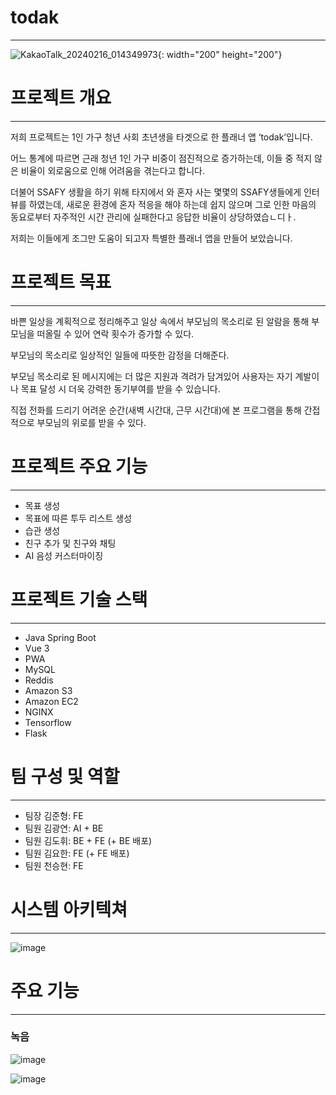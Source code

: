 # **todak**

---

![KakaoTalk_20240216_014349973](/uploads/013b169e58a2991a1abcc9edcd2eb79a/KakaoTalk_20240216_014349973.jpg){: width="200" height="200"}

# 프로젝트 개요

---

저희 프로젝트는 1인 가구 청년 사회 초년생을 타겟으로 한 플래너 앱 ‘todak’입니다.

어느 통계에 따르면 근래 청년 1인 가구 비중이 점진적으로 증가하는데, 이들 중 적지 않은 비율이 외로움으로 인해 어려움을 겪는다고 합니다. 

더불어 SSAFY 생활을 하기 위해 타지에서 와 혼자 사는 몇몇의 SSAFY생들에게 인터뷰를 하였는데, 새로운 환경에 혼자 적응을 해야 하는데 쉽지 않으며 그로 인한 마음의 동요로부터 자주적인 시간 관리에 실패한다고 응답한 비율이 상당하였습ㄴ디ㅏ.

저희는 이들에게 조그만 도움이 되고자 특별한 플래너 앱을 만들어 보았습니다.

# 프로젝트 목표

---
바쁜 일상을 계획적으로 정리해주고 일상 속에서 부모님의 목소리로 된 알람을 통해 부모님을 떠올릴 수 있어 연락 횟수가 증가할 수 있다.

부모님의 목소리로 일상적인 일들에 따뜻한 감정을 더해준다. 

부모님 목소리로 된 메시지에는 더 많은 지원과 격려가 담겨있어 사용자는 자기 계발이나 목표 달성 시 더욱 강력한 동기부여를 받을 수 있습니다.

직접 전화를 드리기 어려운 순간(새벽 시간대, 근무 시간대)에 본 프로그램을 통해 간접적으로 부모님의 위로를 받을 수 있다.


# 프로젝트 주요 기능

---

- 목표 생성
- 목표에 따른 투두 리스트 생성
- 습관 생성
- 친구 추가 및 친구와 채팅
- AI 음성 커스터마이징

# 프로젝트 기술 스택

---

- Java Spring Boot
- Vue 3
- PWA
- MySQL
- Reddis
- Amazon S3
- Amazon EC2
- NGINX
- Tensorflow
- Flask

# 팀 구성 및 역할

---

- 팀장 김준형: FE
- 팀원 김광연: AI + BE
- 팀원 김도휘: BE + FE (+ BE 배포)
- 팀원 김요한: FE (+ FE 배포)
- 팀원 천승현: FE

# 시스템 아키텍쳐 

--- 

![image](/uploads/4ef0e80727ce180a74bea6912f252a65/image.png)


# 주요 기능

---

### 녹음
![image](/uploads/0c26f55669bc98b9ad7ab515891458ce/image.png)

![image](/uploads/1b9769db0b95ab9306dbd7dfd70d1558/image.png)
